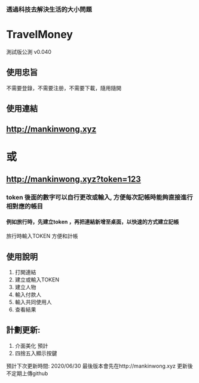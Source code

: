 ### 透過科技去解決生活的大小問題
# TravelMoney
測試版公測 v0.040

## 使用忠旨 

不需要登錄，不需要注册，不需要下載，隨用隨開

## 使用連結

## http://mankinwong.xyz
# 或
## http://mankinwong.xyz?token=123

### token 後面的數字可以自行更改或輸入, 方便每次記帳時能夠直接進行相對應的帳目

#### 例如旅行時，先建立token ，再把連結新增至桌面，以快速的方式建立記帳


旅行時輸入TOKEN
方便和計帳


## 使用說明
1. 打開連結
2. 建立或輸入TOKEN
3. 建立人物
4. 輸入付款人
5. 輸入共同使用人
6. 查看結果

## 計劃更新: 
1. 介面美化 預計
2. 四捨五入顯示按鍵

預計下次更新時間: 2020/06/30
最後版本會先在http://mankinwong.xyz 更新後不定期上傳github


